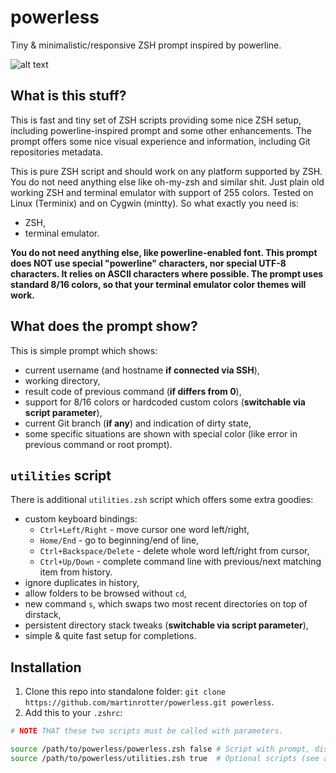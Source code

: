 # powerless
Tiny &amp; minimalistic/responsive ZSH prompt inspired by powerline.

![alt text](https://raw.githubusercontent.com/martinrotter/powerless/master/screenshots/powerless.gif)

## What is this stuff?
This is fast and tiny set of ZSH scripts providing some nice ZSH setup, including powerline-inspired prompt and some other enhancements. The prompt offers some nice visual experience and information, including Git repositories metadata.

This is pure ZSH script and should work on any platform supported by ZSH. You do not need anything else like oh-my-zsh and similar shit. Just plain old working ZSH and terminal emulator with support of 255 colors. Tested on Linux (Terminix) and on Cygwin (mintty). So what exactly you need is:

* ZSH,
* terminal emulator.

**You do not need anything else, like powerline-enabled font. This prompt does NOT use special "powerline" characters, nor special UTF-8 characters. It relies on ASCII characters where possible. The prompt uses standard 8/16 colors, so that your terminal emulator color themes will work.**

## What does the prompt show?
This is simple prompt which shows:

* current username (and hostname **if connected via SSH**),
* working directory,
* result code of previous command (**if differs from 0**),
* support for 8/16 colors or hardcoded custom colors (**switchable via script parameter**),
* current Git branch (**if any**) and indication of dirty state,
* some specific situations are shown with special color (like error in previous command or root prompt).

## `utilities` script
There is additional `utilities.zsh` script which offers some extra goodies:

* custom keyboard bindings:
    * `Ctrl+Left/Right` - move cursor one word left/right,
    * `Home/End` - go to beginning/end of line,
    * `Ctrl+Backspace/Delete` - delete whole word left/right from cursor,
    * `Ctrl+Up/Down` - complete command line with previous/next matching item from history.
* ignore duplicates in history,
* allow folders to be browsed without `cd`,
* new command `s`, which swaps two most recent directories on top of dirstack,
* persistent directory stack tweaks (**switchable via script parameter**),
* simple & quite fast setup for completions.    
    
## Installation
1. Clone this repo into standalone folder: `git clone https://github.com/martinrotter/powerless.git powerless`.
2. Add this to your `.zshrc`:
```bash
# NOTE THAT these two scripts must be called with parameters.

source /path/to/powerless/powerless.zsh false # Script with prompt, disable hardcoded colors.
source /path/to/powerless/utilities.zsh true  # Optional scripts (see above), enable dirstack tweaks.
```